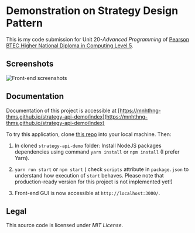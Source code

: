 # Demonstration on Strategy Design Pattern

This is my code submission for Unit 20-_Advanced Programming_ of [Pearson BTEC Higher National Diploma in Computing Level 5](https://qualifications.pearson.com/en/qualifications/btec-higher-nationals.html).

## Screenshots

![Front-end screenshots](/assets/images/screenshots.gif)

## Documentation

Documentation of this project is accessible at [https://mnhthng-thms.github.io/strategy-api-demo/index](https://mnhthng-thms.github.io/strategy-api-demo/index)

To try this application, clone [this repo](https://github.com/mnhthng-thms/strategy-api-demo) into your local machine. Then:

1. In cloned `strategy-api-demo` folder: Install NodeJS packages dependencies using command `yarn install` or `npm install` (I prefer Yarn).

2. `yarn run start` or `npm start` ( check `scripts` attribute in `package.json` to understand how execution of `start` behaves. Please note that production-ready version for this project is not implemented yet!)

3. Front-end GUI is now accessible at `http://localhost:3000/`.

## Legal

This source code is licensed under _MIT License_.
